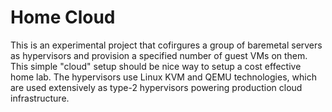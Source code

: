 # Home Cloud
This is an experimental project that cofirgures a group of baremetal servers as hypervisors and provision a specified number of guest VMs on them. This simple "cloud" setup should be nice way to setup a cost effective home lab. The hypervisors use Linux KVM and QEMU technologies, which are used extensively as type-2 hypervisors powering production cloud infrastructure.
